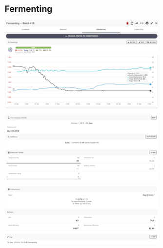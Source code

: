 # Fermenting

![Follow your fermentation realtime and log all your data with the many integrations aviailable \(optional\)](../.gitbook/assets/image%20%2823%29.png)

![Follow your fermentation profile and additions, enter measured values and get stats](../.gitbook/assets/image%20%286%29.png)

![Calculate carbonation, see you stats and enter/see log details](../.gitbook/assets/image%20%2821%29.png)

